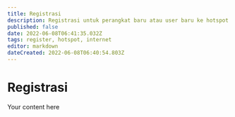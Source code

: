 ```yaml
---
title: Registrasi
description: Registrasi untuk perangkat baru atau user baru ke hotspot PNJ.
published: false
date: 2022-06-08T06:41:35.032Z
tags: register, hotspot, internet
editor: markdown
dateCreated: 2022-06-08T06:40:54.803Z
---
```


# Registrasi
Your content here